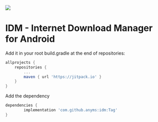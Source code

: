 [![](https://jitpack.io/v/anyms/idm.svg)](https://jitpack.io/#anyms/idm)

# IDM - Internet Download Manager for Android

Add it in your root build.gradle at the end of repositories:

```gradle
allprojects {
    repositories {
        ...
        maven { url 'https://jitpack.io' }
    }
}
```

Add the dependency

```gradle
dependencies {
        implementation 'com.github.anyms:idm:Tag'
}
```